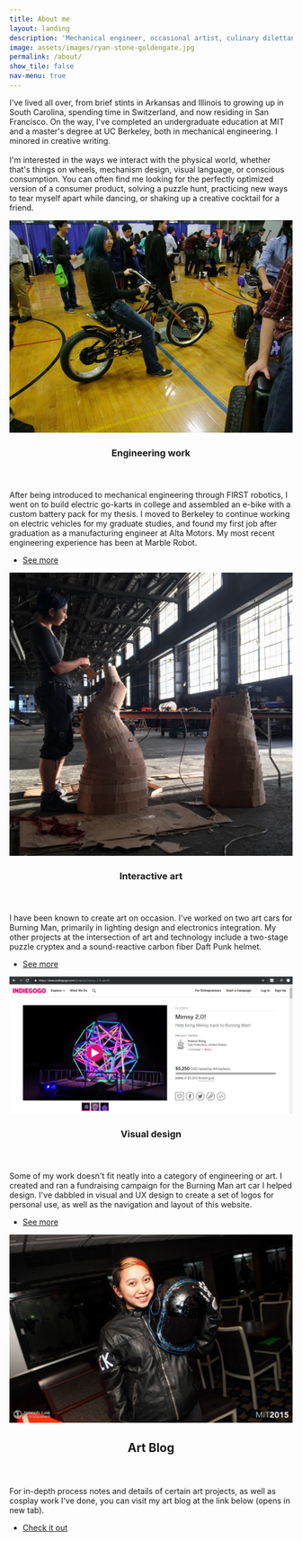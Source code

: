 ```yaml
---
title: About me
layout: landing
description: 'Mechanical engineer, occasional artist, culinary dilettante.'
image: assets/images/ryan-stone-goldengate.jpg
permalink: /about/
show_tile: false
nav-menu: true
---
```


<!-- Main -->
<div id="main">

<!-- One -->
<section id="one">
	<div class="inner">
		<p>I've lived all over, from brief stints in Arkansas and Illinois to growing up in
		South Carolina, spending time in Switzerland, and now residing in San Francisco. 
		On the way, I've completed an undergraduate education at MIT and a master's degree
		at UC Berkeley, both in mechanical engineering. I minored in creative writing.<br> <br>
		I'm interested in the ways we interact with the physical world, whether that's things on wheels,
		mechanism design, visual language, or conscious consumption. You can often find me looking for 
		the perfectly optimized version of a consumer product, 
		solving a puzzle hunt, 
		practicing new ways to tear myself apart while dancing, 
		or shaking up a creative cocktail for a friend.</p>
	</div>
</section>

<!-- Two -->
<section id="two" class="spotlights">
	<section>
		<a href="/engineering" class="image">
			<img src="/assets/images/ebike_techfair.jpg" alt="" data-position="center center" />
		</a>
		<div class="content">
			<div class="inner">
				<header class="major">
					<h3>Engineering work</h3>
				</header>
				<p>After being introduced to mechanical engineering through FIRST robotics, 
				I went on to build electric go-karts in college and assembled an e-bike with a 
				custom battery pack for my thesis. I moved to Berkeley to continue working on
				electric vehicles for my graduate studies, and found my first job after graduation
				as a manufacturing engineer at Alta Motors. My most recent engineering experience has
				been at Marble Robot.
				</p>
				<ul class="actions">
					<li><a href="/engineering" class="button">See more</a></li>
				</ul>
			</div>
		</div>
	</section>
	<section>
		<a href="/interactive" class="image">
			<img src="/assets/images/ghostship_art.jpg" alt="" data-position="top center" />
		</a>
		<div class="content">
			<div class="inner">
				<header class="major">
					<h3>Interactive art</h3>
				</header>
				<p>I have been known to create art on occasion. I've worked on two art cars for Burning
				Man, primarily in lighting design and electronics integration. My other projects at the
				intersection of art and technology include a two-stage puzzle cryptex and a sound-reactive
				carbon fiber Daft Punk helmet. 
				</p>
				<ul class="actions">
					<li><a href="/interactive" class="button">See more</a></li>
				</ul>
			</div>
		</div>
	</section>
	<section>
		<a href="/design" class="image">
			<img src="/assets/images/mimsy_igg.png" alt="" data-position="25% 25%" />
		</a>
		<div class="content">
			<div class="inner">
				<header class="major">
					<h3>Visual design</h3>
				</header>
				<p>Some of my work doesn't fit neatly into a category of engineering or art.
				I created and ran a fundraising campaign for the Burning Man art car I helped design.
				I've dabbled in visual and UX design to create a set of logos for personal use, 
				as well as the navigation and layout of this website.
				</p>
				<ul class="actions">
					<li><a href="/design" class="button">See more</a></li>
				</ul>
			</div>
		</div>
	</section>
    <section>
		<a href="/design" class="image">
			<img src="/assets/images/daftpunk_profile.jpg" alt="" data-position="top center" />
		</a>
	    <div class="content">
	        <div class="inner">
		        <header class="major">
			        <h2>Art Blog</h2>
		        </header>
		        <p>For in-depth process notes and details of certain art projects, as well as 
		        cosplay work I've done, you can visit my art blog at the link below (opens in new tab).
		        </p>
		        <ul class="actions">
			        <li><a href="http://tinkertailor-hw.blogspot.com" class="button next" target="blank">Check it out</a></li>
		        </ul>
	        </div>
	     </div>
    </section>
</section>